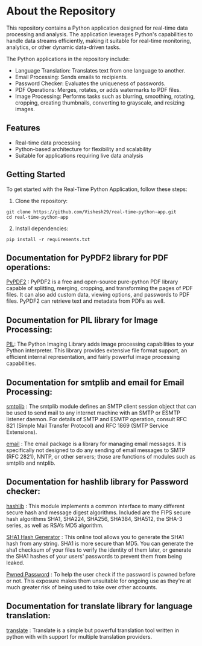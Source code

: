 # About the Repository

This repository contains a Python application designed for real-time data processing and analysis. The application leverages Python's capabilities to handle data streams efficiently, making it suitable for real-time monitoring, analytics, or other dynamic data-driven tasks.

The Python applications in the repository include:

- Language Translation: Translates text from one language to another.
- Email Processing: Sends emails to recipients.
- Password Checker: Evaluates the uniqueness of passwords.
- PDF Operations: Merges, rotates, or adds watermarks to PDF files.
- Image Processing: Performs tasks such as blurring, smoothing, rotating, cropping, creating thumbnails, converting to grayscale, and resizing images.

## Features
- Real-time data processing
- Python-based architecture for flexibility and scalability
- Suitable for applications requiring live data analysis

## Getting Started
To get started with the Real-Time Python Application, follow these steps:

1. Clone the repository:
```
git clone https://github.com/Vishesh29/real-time-python-app.git
cd real-time-python-app
```

2. Install dependencies:
```
pip install -r requirements.txt
```

## Documentation for PyPDF2 library for PDF operations:
[PyPDF2](https://pypdf2.readthedocs.io/en/3.x/) : PyPDF2 is a free and open-source pure-python PDF library capable of splitting, merging, cropping, and transforming the pages of PDF files. It can also add custom data, viewing options, and passwords to PDF files. PyPDF2 can retrieve text and metadata from PDFs as well.

## Documentation for PIL library for Image Processing:
[PIL](https://pillow.readthedocs.io/en/stable/): The Python Imaging Library adds image processing capabilities to your Python interpreter. This library provides extensive file format support, an efficient internal representation, and fairly powerful image processing capabilities.


## Documentation for smtplib and email for Email Processing:
[smtplib](https://docs.python.org/3/library/smtplib.html) : The smtplib module defines an SMTP client session object that can be used to send mail to any internet machine with an SMTP or ESMTP listener daemon. For details of SMTP and ESMTP operation, consult RFC 821 (Simple Mail Transfer Protocol) and RFC 1869 (SMTP Service Extensions).

[email](https://docs.python.org/3/library/email.html) : The email package is a library for managing email messages. It is specifically not designed to do any sending of email messages to SMTP (RFC 2821), NNTP, or other servers; those are functions of modules such as smtplib and nntplib. 

## Documentation for hashlib library for Password checker:
[hashlib](https://docs.python.org/3/library/hashlib.html) : This module implements a common interface to many different secure hash and message digest algorithms. Included are the FIPS secure hash algorithms SHA1, SHA224, SHA256, SHA384, SHA512, the SHA-3 series, as well as RSA’s MD5 algorithm.

[SHA1 Hash Generator](https://passwordsgenerator.net/sha1-hash-generator/) : This online tool allows you to generate the SHA1 hash from any string. SHA1 is more secure than MD5. You can generate the sha1 checksum of your files to verify the identity of them later, or generate the SHA1 hashes of your users' passwords to prevent them from being leaked.

[Pwned Password](https://haveibeenpwned.com/Passwords) : To help the user check if the password is pawned before or not. This exposure makes them unsuitable for ongoing use as they're at much greater risk of being used to take over other accounts.

## Documentation for translate library for language translation:
[translate](https://translate-python.readthedocs.io/en/latest/) : Translate is a simple but powerful translation tool written in python with with support for multiple translation providers.

